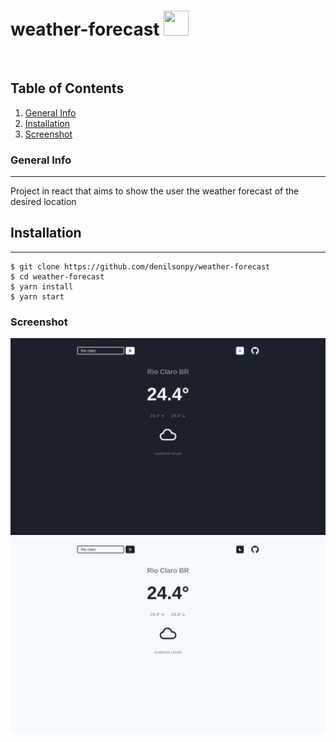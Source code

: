 # weather-forecast <img src="https://img.itch.zone/aW1nLzY5NDE3OTQuZ2lm/original/gb6j7G.gif" width="40" height="40" />

<br/>

## Table of Contents

1. [General Info](#general-info)
2. [Installation](#installation)
4. [Screenshot](#screenshot)

### General Info

---

Project in react that aims to show the user the weather forecast of the desired location


## Installation

---

```
$ git clone https://github.com/denilsonpy/weather-forecast
$ cd weather-forecast
$ yarn install
$ yarn start
```

### Screenshot

![Example-1](https://github.com/denilsonpy/weather-forecast/blob/master/github/images/web-dark.png)
![Example-2](https://github.com/denilsonpy/weather-forecast/blob/master/github/images/web-light.png)

